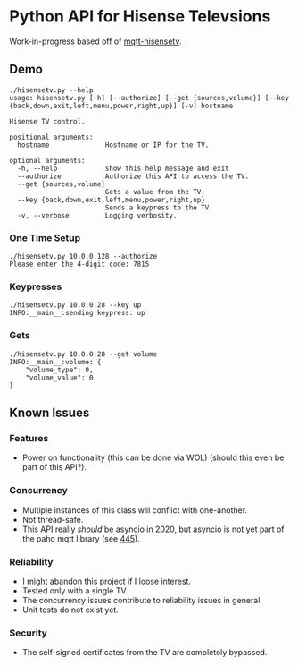 # Python API for Hisense Televsions

Work-in-progress based off of [mqtt-hisensetv](https://github.com/Krazy998/mqtt-hisensetv).

## Demo
```
./hisensetv.py --help                 
usage: hisensetv.py [-h] [--authorize] [--get {sources,volume}] [--key {back,down,exit,left,menu,power,right,up}] [-v] hostname

Hisense TV control.

positional arguments:
  hostname              Hostname or IP for the TV.

optional arguments:
  -h, --help            show this help message and exit
  --authorize           Authorize this API to access the TV.
  --get {sources,volume}
                        Gets a value from the TV.
  --key {back,down,exit,left,menu,power,right,up}
                        Sends a keypress to the TV.
  -v, --verbose         Logging verbosity.
```

### One Time Setup
```
./hisensetv.py 10.0.0.128 --authorize   
Please enter the 4-digit code: 7815
```

### Keypresses
```
./hisensetv.py 10.0.0.28 --key up    
INFO:__main__:sending keypress: up
```

### Gets
```
./hisensetv.py 10.0.0.28 --get volume 
INFO:__main__:volume: {
    "volume_type": 0,
    "volume_value": 0
}
```

## Known Issues

### Features
* Power on functionality (this can be done via WOL) (should this even be part of this API?).

### Concurrency
* Multiple instances of this class will conflict with one-another.
* Not thread-safe.
* This API really *should* be asyncio in 2020, but asyncio is not yet part of the paho mqtt library (see [445](https://github.com/eclipse/paho.mqtt.python/issues/455)).

### Reliability
* I might abandon this project if I loose interest.
* Tested only with a single TV.
* The concurrency issues contribute to reliability issues in general.
* Unit tests do not exist yet.

### Security
* The self-signed certificates from the TV are completely bypassed.

